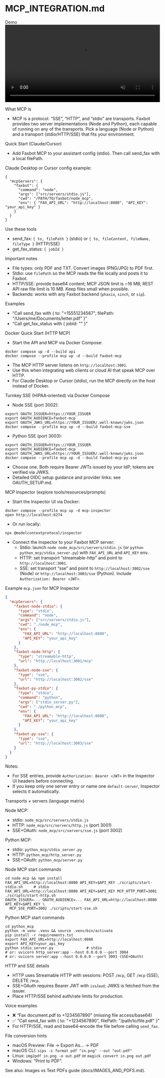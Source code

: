 # MCP_INTEGRATION.md

Demo
<video src="../assets/faxbot_demo.mp4" width="100%" autoplay loop muted playsinline controls>
  <a href="../assets/faxbot_demo.mp4">Watch the demo video</a>
  (Your browser or GitHub may not inline-play videos; use the link.)
</video>

What MCP is
- MCP is a protocol. “SSE”, “HTTP”, and “stdio” are transports. Faxbot provides two server implementations (Node and Python), each capable of running on any of the transports. Pick a language (Node or Python) and a transport (stdio/HTTP/SSE) that fits your environment.

Quick Start (Claude/Cursor)
- Add Faxbot MCP to your assistant config (stdio). Then call send_fax with a local filePath.

Claude Desktop or Cursor config example:
```
{
  "mcpServers": {
    "faxbot": {
      "command": "node",
      "args": ["src/servers/stdio.js"],
      "cwd": "/PATH/TO/faxbot/node_mcp",
      "env": { "FAX_API_URL": "http://localhost:8080", "API_KEY": "your_api_key" }
    }
  }
}
```

Use these tools
- send_fax: `{ to, filePath }` (stdio) or `{ to, fileContent, fileName, fileType }` (HTTP/SSE)
- get_fax_status: `{ jobId }`

Important notes
- File types: only PDF and TXT. Convert images (PNG/JPG) to PDF first.
- Stdio: use `filePath` so the MCP reads the file locally and posts it to Faxbot.
- HTTP/SSE: provide base64 content; MCP JSON limit is ~16 MB; REST API raw file limit is 10 MB. Keep files small when possible.
- Backends: works with any Faxbot backend (`phaxio`, `sinch`, or `sip`).

Examples
- “Call send_fax with { to: "+15551234567", filePath: "/Users/me/Documents/letter.pdf" }”
- “Call get_fax_status with { jobId: "<id>" }”

Docker Quick Start (HTTP MCP)
- Start the API and MCP via Docker Compose:
```
docker compose up -d --build api
docker compose --profile mcp up -d --build faxbot-mcp
```
- The MCP HTTP server listens on `http://localhost:3001`.
- Use this when integrating web clients or cloud AI that speak MCP over HTTP.
- For Claude Desktop or Cursor (stdio), run the MCP directly on the host instead of Docker.

Turnkey SSE (HIPAA‑oriented) via Docker Compose
- Node SSE (port 3002):
```
export OAUTH_ISSUER=https://YOUR_ISSUER
export OAUTH_AUDIENCE=faxbot-mcp
export OAUTH_JWKS_URL=https://YOUR_ISSUER/.well-known/jwks.json
docker compose --profile mcp up -d --build faxbot-mcp-sse
```
- Python SSE (port 3003):
```
export OAUTH_ISSUER=https://YOUR_ISSUER
export OAUTH_AUDIENCE=faxbot-mcp
export OAUTH_JWKS_URL=https://YOUR_ISSUER/.well-known/jwks.json
docker compose --profile mcp up -d --build faxbot-mcp-py-sse
```
- Choose one. Both require Bearer JWTs issued by your IdP; tokens are verified via JWKS.
- Detailed OIDC setup guidance and provider links: see OAUTH_SETUP.md.

MCP Inspector (explore tools/resources/prompts)
- Start the Inspector UI via Docker:
```
docker compose --profile mcp up -d mcp-inspector
open http://localhost:6274
```
- Or run locally:
```
npx @modelcontextprotocol/inspector
```
- Connect the Inspector to your Faxbot MCP server:
  - Stdio: launch `node node_mcp/src/servers/stdio.js` (or `python python_mcp/stdio_server.py`) with `FAX_API_URL` and `API_KEY` env.
  - HTTP: set transport “streamable-http” and point to `http://localhost:3001`.
  - SSE: set transport “sse” and point to `http://localhost:3002/sse` (Node) or `http://localhost:3003/sse` (Python). Include `Authorization: Bearer <JWT>`.

Example `mcp.json` for MCP Inspector
```json
{
  "mcpServers": {
    "faxbot-node-stdio": {
      "type": "stdio",
      "command": "node",
      "args": ["src/servers/stdio.js"],
      "cwd": "./node_mcp",
      "env": {
        "FAX_API_URL": "http://localhost:8080",
        "API_KEY": "your_api_key"
      }
    },
    "faxbot-node-http": {
      "type": "streamable-http",
      "url": "http://localhost:3001/mcp"
    },
    "faxbot-node-sse": {
      "type": "sse",
      "url": "http://localhost:3002/sse"
    },
    "faxbot-py-stdio": {
      "type": "stdio",
      "command": "python",
      "args": ["stdio_server.py"],
      "cwd": "./python_mcp",
      "env": {
        "FAX_API_URL": "http://localhost:8080",
        "API_KEY": "your_api_key"
      }
    },
    "faxbot-py-sse": {
      "type": "sse",
      "url": "http://localhost:3003/sse"
    }
  }
}
```
Notes:
- For SSE entries, provide `Authorization: Bearer <JWT>` in the Inspector UI headers before connecting.
- If you keep only one server entry or name one `default-server`, Inspector selects it automatically.

Transports × servers (language matrix)

Node MCP:
- stdio: `node_mcp/src/servers/stdio.js`
- HTTP: `node_mcp/src/servers/http.js` (port 3001)
- SSE+OAuth: `node_mcp/src/servers/sse.js` (port 3002)

Python MCP:
- stdio: `python_mcp/stdio_server.py`
- HTTP: `python_mcp/http_server.py`
- SSE+OAuth: `python_mcp/server.py`

Node MCP start commands
```
cd node_mcp && npm install
FAX_API_URL=http://localhost:8080 API_KEY=$API_KEY ./scripts/start-stdio.sh     # stdio
FAX_API_URL=http://localhost:8080 API_KEY=$API_KEY MCP_HTTP_PORT=3001 ./scripts/start-http.sh
OAUTH_ISSUER=... OAUTH_AUDIENCE=... FAX_API_URL=http://localhost:8080 API_KEY=$API_KEY \
  MCP_SSE_PORT=3002 ./scripts/start-sse.sh
```

Python MCP start commands
```
cd python_mcp
python -m venv .venv && source .venv/bin/activate
pip install -r requirements.txt
export FAX_API_URL=http://localhost:8080
export API_KEY=your_api_key
python stdio_server.py               # stdio
# or: uvicorn http_server:app --host 0.0.0.0 --port 3004
# or: uvicorn server:app --host 0.0.0.0 --port 3003 (SSE+OAuth)
```

HTTP and SSE details
- HTTP uses Streamable HTTP with sessions: POST `/mcp`, GET `/mcp` (SSE), DELETE `/mcp`.
- SSE+OAuth requires Bearer JWT with `iss`/`aud`; JWKS is fetched from the issuer.
- Place HTTP/SSE behind auth/rate limits for production.

Voice examples
- ❌ “Fax document.pdf to +1234567890” (missing file access/base64)
- ✅ “Call send_fax with { to: "+1234567890", filePath: "/path/to/file.pdf" }”
- For HTTP/SSE, read and base64‑encode the file before calling `send_fax`.

File conversion hints
- macOS Preview: File → Export As… → PDF
- macOS CLI: `sips -s format pdf "in.png" --out "out.pdf"`
- Linux: `img2pdf in.png -o out.pdf` or `magick convert in.png out.pdf`
- Windows: “Print to PDF”.

See also: Images vs Text PDFs guide (docs/IMAGES_AND_PDFS.md).
